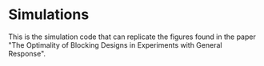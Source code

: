 # Simulations 

This is the simulation code that can replicate the figures found in the paper "The Optimality of Blocking Designs in Experiments with General Response".
